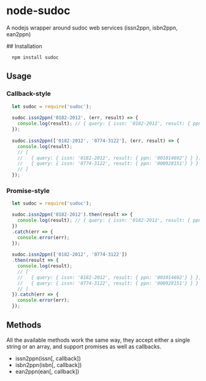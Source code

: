 # node-sudoc

A nodejs wrapper around sudoc web services (issn2ppn, isbn2ppn, ean2ppn)

## Installation
```shell
  npm install sudoc
```

## Usage

### Callback-style
```javascript
  let sudoc = require('sudoc');
  
  sudoc.issn2ppn('0182-2012', (err, result) => {
    console.log(result); // { query: { issn: '0182-2012', result: { ppn: '001014692' } } }
  });
  
  sudoc.issn2ppn(['0182-2012', '0774-3122'], (err, result) => {
    console.log(result);
    // [
    //   { query: { issn: '0182-2012', result: { ppn: '001014692'} } },
    //   { query: { issn: '0774-3122', result: { ppn: '000928151'} } }
    // ]
  });
```

### Promise-style
```javascript
  let sudoc = require('sudoc');

  sudoc.issn2ppn('0182-2012').then(result => {
    console.log(result); // { query: { issn: '0182-2012', result: { ppn: '001014692' } } }
  })
  .catch(err => {
    console.error(err);
  });
  
  sudoc.issn2ppn(['0182-2012', '0774-3122'])
  .then(result => {
    console.log(result);
    // [
    //   { query: { issn: '0182-2012', result: { ppn: '001014692'} } },
    //   { query: { issn: '0774-3122', result: { ppn: '000928151'} } }
    // ]
  }).catch(err => {
    console.error(err);
  });
```

## Methods
All the available methods work the same way, they accept either a single string or an array, and support promises as well as callbacks.

- issn2ppn(issn[, callback])
- isbn2ppn(isbn[, callback])
- ean2ppn(ean[, callback])
